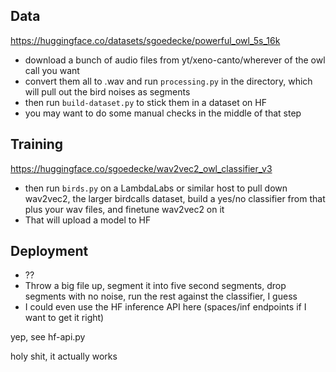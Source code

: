 ## Data

https://huggingface.co/datasets/sgoedecke/powerful_owl_5s_16k

- download a bunch of audio files from yt/xeno-canto/wherever of the owl call you want
- convert them all to .wav and run `processing.py` in the directory, which will pull out the bird noises as segments
- then run `build-dataset.py` to stick them in a dataset on HF
- you may want to do some manual checks in the middle of that step

## Training

https://huggingface.co/sgoedecke/wav2vec2_owl_classifier_v3

- then run `birds.py` on a LambdaLabs or similar host to pull down wav2vec2, the larger birdcalls dataset, build a yes/no classifier from that plus your wav files, and finetune wav2vec2 on it
- That will upload a model to HF

## Deployment

- ??
- Throw a big file up, segment it into five second segments, drop segments with no noise, run the rest against the classifier, I guess
- I could even use the HF inference API here (spaces/inf endpoints if I want to get it right)

yep, see hf-api.py

holy shit, it actually works